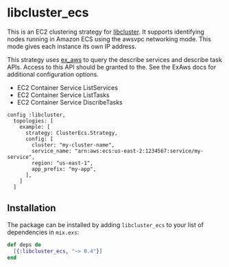 libcluster_ecs
==============

This is an EC2 clustering strategy for
[libcluster](https://hexdocs.pm/libcluster/). It supports identifying nodes
running in Amazon ECS using the awsvpc networking mode. This mode gives each
instance its own IP address.

This strategy uses [ex_aws](https://github.com/ex-aws/ex_aws) to
query the describe services and describe task APIs. Access to this API should
be granted to the. See the ExAws docs for additional configuration options.

* EC2 Container Service ListServices
* EC2 Container Service ListTasks
* EC2 Container Service DiscribeTasks


```
config :libcluster,
  topologies: [
    example: [
      strategy: ClusterEcs.Strategy,
      config: [
        cluster: "my-cluster-name",
        service_name: "arn:aws:ecs:us-east-2:1234567:service/my-service",
        region: "us-east-1",
        app_prefix: "my-app",
      ],
    ]
  ]
```

## Installation

The package can be installed
by adding `libcluster_ecs` to your list of dependencies in `mix.exs`:

```elixir
def deps do
  [{:libcluster_ecs, "~> 0.4"}]
end
```
